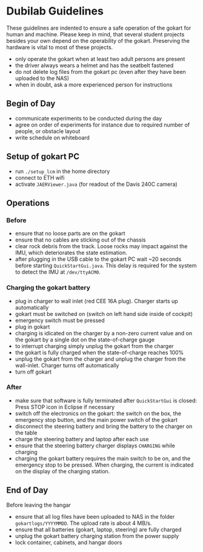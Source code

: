 # Dubilab Guidelines

These guidelines are indented to ensure a safe operation of the gokart for human and machine. Please keep in mind, that several student projects besides your own depend on the operability of the gokart. Preserving the hardware is vital to most of these projects.

* only operate the gokart when at least two adult persons are present
* the driver always wears a helmet and has the seatbelt fastened
* do not delete log files from the gokart pc (even after they have been uploaded to the NAS)
* when in doubt, ask a more experienced person for instructions

## Begin of Day

* communicate experiments to be conducted during the day
* agree on order of experiments for instance due to required number of people, or obstacle layout
* write schedule on whiteboard

## Setup of gokart PC

* run `./setup_lcm` in the home directory
* connect to ETH wifi
* activate `JAERViewer.java` (for readout of the Davis 240C camera)

## Operations

### Before

* ensure that no loose parts are on the gokart
* ensure that no cables are sticking out of the chassis
* clear rock debris from the track. Loose rocks may impact against the IMU, which deteriorates the state estimation.
* after plugging in the USB cable to the gokart PC wait ~20 seconds before starting `QuickStartGui.java`. This delay is required for the system to detect the IMU at `/dev/ttyACM0`.

### Charging the gokart battery

* plug in charger to wall inlet (red CEE 16A plug). Charger starts up automatically
* gokart must be switched on (switch on left hand side inside of cockpit)
* emergency switch must be pressed
* plug in gokart
* charging is idicated on the charger by a non-zero current value and on the gokart by a single dot on the state-of-charge gauge
* to interrupt charging simply unplug the gokart from the charger
* the gokart is fully charged when the state-of-charge reaches 100%
* unplug the gokart from the charger and unplug the charger from the wall-inlet. Charger turns off automatically
* turn off gokart

### After

* make sure that software is fully terminated after `QuickStartGui` is closed: Press STOP icon in Eclipse if necessary
* switch off the electronics on the gokart: the switch on the box, the emergency stop button, and the main power switch of the gokart
* disconnect the steering battery and bring the battery to the charger on the table
* charge the steering battery and laptop after each use
* ensure that the steering battery charger displays `CHARGING` while charging
* charging the gokart battery requires the main switch to be on, and the emergency stop to be pressed. When charging, the current is indicated on the display of the charging station.

## End of Day

Before leaving the hangar

* ensure that all log files have been uploaded to NAS in the folder `gokartlogs/YYYYMMDD`. The upload rate is about 4 MB/s.
* ensure that all batteries (gokart, laptop, steering) are fully charged
* unplug the gokart battery charging station from the power supply
* lock container, cabinets, and hangar doors

